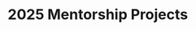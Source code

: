 # 2025 Mentorship Projects
<google-sheets-html-origin style=""><table xmlns="http://www.w3.org/1999/xhtml" cellspacing="0" cellpadding="0" dir="ltr" border="1" data-sheets-root="1" data-sheets-baot="1" style="table-layout: fixed; font-size: 10pt; font-family: Arial; width: 0px; border-collapse: collapse; border: none;">
  <thead>
    <tr style="height: 21px;">
      <th>Mentorship on LFX (accepting mentee applications)</th>
      <th>Mentor(s)</th>
      <th>Mentorship on GitHub with additional details</th>
    </tr>
  </thead><colgroup><col width="269"><col width="243"><col width="306"></colgroup>
  <tbody>
    <tr style="height: 21px;">
      <td style="border: 1px solid rgb(204, 204, 204); overflow: hidden; padding: 2px 3px; vertical-align: top; font-size: 9pt; text-decoration-line: underline; overflow-wrap: break-word; color: rgb(17, 85, 204);"><a class="in-cell-link" href="https://mentorship.lfx.linuxfoundation.org/project/253a3e1f-6185-4778-b772-e6eff21e268a" target="_blank"><span style="font-size: 9pt; text-decoration-skip-ink: none; color: rgb(17, 85, 204);"></span></a><a class="in-cell-link" target="_blank" href="https://mentorship.lfx.linuxfoundation.org/project/253a3e1f-6185-4778-b772-e6eff21e268a">LFDT - BBiniBFT - Integration with Fabric</a></td>
      <td style="border: 1px solid rgb(204, 204, 204); overflow: hidden; padding: 2px 3px; vertical-align: top; font-size: 9pt; overflow-wrap: break-word; color: rgb(23, 43, 77);">Dr. A. Anasuya Threse Innocent, Mr. Raju Owk</td>
      <td style="border: 1px solid rgb(204, 204, 204); overflow: hidden; padding: 2px 3px; vertical-align: top; font-size: 9pt; text-decoration-line: underline; overflow-wrap: break-word; color: rgb(17, 85, 204);"><a class="in-cell-link" href="https://github.com/LF-Decentralized-Trust-Mentorships/mentorship-program/issues/26" target="_blank"><span style="font-size: 9pt; text-decoration-skip-ink: none; color: rgb(17, 85, 204);"></span></a><a class="in-cell-link" target="_blank" href="https://github.com/LF-Decentralized-Trust-Mentorships/mentorship-program/issues/26">BiniBFT - Integration with Fabric</a></td>
    </tr>
    <tr style="height: 21px;">
      <td style="border: 1px solid rgb(204, 204, 204); overflow: hidden; padding: 2px 3px; vertical-align: top; font-size: 9pt; text-decoration-line: underline; overflow-wrap: break-word; color: rgb(17, 85, 204);"><a class="in-cell-link" href="https://mentorship.lfx.linuxfoundation.org/project/904d06c5-5054-4a8e-b933-376d5581cba3" target="_blank"><span style="font-size: 9pt; text-decoration-skip-ink: none; color: rgb(17, 85, 204);"></span></a><a class="in-cell-link" target="_blank" href="https://mentorship.lfx.linuxfoundation.org/project/904d06c5-5054-4a8e-b933-376d5581cba3">LFDT - Blockchain-Based OAuth 2.0 Authorization in 5G Core Networks with Hyperledger Fabric</a></td>
      <td style="border: 1px solid rgb(204, 204, 204); overflow: hidden; padding: 2px 3px; vertical-align: top; font-size: 9pt; overflow-wrap: break-word; color: rgb(23, 43, 77);">Shubham Kumar, Vipin Rathi</td>
      <td style="border: 1px solid rgb(204, 204, 204); overflow: hidden; padding: 2px 3px; vertical-align: top; font-size: 9pt; text-decoration-line: underline; overflow-wrap: break-word; color: rgb(17, 85, 204);"><a class="in-cell-link" href="https://github.com/LF-Decentralized-Trust-Mentorships/mentorship-program/issues/48" target="_blank"><span style="font-size: 9pt; text-decoration-skip-ink: none; color: rgb(17, 85, 204);"></span></a><a class="in-cell-link" target="_blank" href="https://github.com/LF-Decentralized-Trust-Mentorships/mentorship-program/issues/48">Blockchain-Based OAuth 2.0 Authorization in 5G Core Networks with Hyperledger Fabric</a></td>
    </tr>
    <tr style="height: 21px;">
      <td style="border: 1px solid rgb(204, 204, 204); overflow: hidden; padding: 2px 3px; vertical-align: top; font-size: 9pt; text-decoration-line: underline; overflow-wrap: break-word; color: rgb(17, 85, 204);"><a class="in-cell-link" href="https://mentorship.lfx.linuxfoundation.org/project/c9ddfab9-5087-469e-9c3d-ba48ecc92c81" target="_blank"><span style="font-size: 9pt; text-decoration-skip-ink: none; color: rgb(17, 85, 204);"></span></a><a class="in-cell-link" target="_blank" href="https://mentorship.lfx.linuxfoundation.org/project/c9ddfab9-5087-469e-9c3d-ba48ecc92c81">LFDT - Building a Snowflake Connection for AIFAQ</a></td>
      <td style="border: 1px solid rgb(204, 204, 204); overflow: hidden; padding: 2px 3px; vertical-align: top; font-size: 9pt; overflow-wrap: break-word; color: rgb(23, 43, 77);">Barbara (Bobbi) Muscara, Gianluca Capuzzi</td>
      <td style="border: 1px solid rgb(204, 204, 204); overflow: hidden; padding: 2px 3px; vertical-align: top; font-size: 9pt; text-decoration-line: underline; overflow-wrap: break-word; color: rgb(17, 85, 204);"><a class="in-cell-link" href="https://github.com/LF-Decentralized-Trust-Mentorships/mentorship-program/issues/42" target="_blank"><span style="font-size: 9pt; text-decoration-skip-ink: none; color: rgb(17, 85, 204);"></span></a><a class="in-cell-link" target="_blank" href="https://github.com/LF-Decentralized-Trust-Mentorships/mentorship-program/issues/42">Building a Snowflake Connector for AIFAQ</a></td>
    </tr>
    <tr style="height: 21px;">
      <td style="border: 1px solid rgb(204, 204, 204); overflow: hidden; padding: 2px 3px; vertical-align: top; font-size: 9pt; text-decoration-line: underline; overflow-wrap: break-word; color: rgb(17, 85, 204);"><a class="in-cell-link" href="https://mentorship.lfx.linuxfoundation.org/project/d349caeb-d930-4666-8c9c-640534afb3ba" target="_blank"><span style="font-size: 9pt; text-decoration-skip-ink: none; color: rgb(17, 85, 204);"></span></a><a class="in-cell-link" target="_blank" href="https://mentorship.lfx.linuxfoundation.org/project/d349caeb-d930-4666-8c9c-640534afb3ba">LFDT - Designing and implementing trust tasks</a></td>
      <td style="border: 1px solid rgb(204, 204, 204); overflow: hidden; padding: 2px 3px; vertical-align: top; font-size: 9pt; overflow-wrap: break-word; color: rgb(23, 43, 77);">Wenjing Chu</td>
      <td style="border: 1px solid rgb(204, 204, 204); overflow: hidden; padding: 2px 3px; vertical-align: top; font-size: 9pt; text-decoration-line: underline; overflow-wrap: break-word; color: rgb(17, 85, 204);"><a class="in-cell-link" href="https://github.com/LF-Decentralized-Trust-Mentorships/mentorship-program/issues/16" target="_blank"><span style="font-size: 9pt; text-decoration-skip-ink: none; color: rgb(17, 85, 204);"></span></a><a class="in-cell-link" target="_blank" href="https://github.com/LF-Decentralized-Trust-Mentorships/mentorship-program/issues/16">Designing and implementing trust tasks</a></td>
    </tr>
    <tr style="height: 21px;">
      <td style="border: 1px solid rgb(204, 204, 204); overflow: hidden; padding: 2px 3px; vertical-align: top; font-size: 9pt; text-decoration-line: underline; overflow-wrap: break-word; color: rgb(17, 85, 204);"><a class="in-cell-link" href="https://mentorship.lfx.linuxfoundation.org/project/f78eee9f-69d0-4cde-8bb0-89f457a16e52" target="_blank"><span style="font-size: 9pt; text-decoration-skip-ink: none; color: rgb(17, 85, 204);"></span></a><a class="in-cell-link" target="_blank" href="https://mentorship.lfx.linuxfoundation.org/project/f78eee9f-69d0-4cde-8bb0-89f457a16e52">LFDT - Develop Technical Architecture for Developing Digital Twin to Reduce Greenhouse Gas Emissions</a></td>
      <td style="border: 1px solid rgb(204, 204, 204); overflow: hidden; padding: 2px 3px; vertical-align: top; font-size: 9pt; overflow-wrap: break-word; color: rgb(23, 43, 77);">Jeff Pribich</td>
      <td style="border: 1px solid rgb(204, 204, 204); overflow: hidden; padding: 2px 3px; vertical-align: bottom; font-size: 9pt; text-decoration-line: underline; overflow-wrap: break-word; color: rgb(17, 85, 204);"><a class="in-cell-link" href="https://github.com/LF-Decentralized-Trust-Mentorships/mentorship-program/issues/14" target="_blank"><span style="font-size: 9pt; text-decoration-skip-ink: none; color: rgb(17, 85, 204);"></span></a><a class="in-cell-link" target="_blank" href="https://github.com/LF-Decentralized-Trust-Mentorships/mentorship-program/issues/14">Using LFDT Blockchain Platforms Develop the Technical Architecture for the Development of a Digital Twin to Reduce Greenhouse Gas(GHG) Emissions from Supply Chains</a></td>
    </tr>
    <tr style="height: 21px;">
      <td style="border: 1px solid rgb(204, 204, 204); overflow: hidden; padding: 2px 3px; vertical-align: top; font-size: 9pt; text-decoration-line: underline; overflow-wrap: break-word; color: rgb(17, 85, 204);"><a class="in-cell-link" href="https://mentorship.lfx.linuxfoundation.org/project/0b563bdf-1889-4524-8e54-77794e48ace6" target="_blank"><span style="font-size: 9pt; text-decoration-skip-ink: none; color: rgb(17, 85, 204);"></span></a><a class="in-cell-link" target="_blank" href="https://mentorship.lfx.linuxfoundation.org/project/0b563bdf-1889-4524-8e54-77794e48ace6">LFDT - Empirical Analysis of Cross-Chain Protocols</a></td>
      <td style="border: 1px solid rgb(204, 204, 204); overflow: hidden; padding: 2px 3px; vertical-align: top; font-size: 9pt; overflow-wrap: break-word; color: rgb(23, 43, 77);">André Augusto</td>
      <td style="border: 1px solid rgb(204, 204, 204); overflow: hidden; padding: 2px 3px; vertical-align: top; font-size: 9pt; text-decoration-line: underline; overflow-wrap: break-word; color: rgb(17, 85, 204);"><a class="in-cell-link" href="https://github.com/LF-Decentralized-Trust-Mentorships/mentorship-program/issues/35" target="_blank"><span style="font-size: 9pt; text-decoration-skip-ink: none; color: rgb(17, 85, 204);"></span></a><a class="in-cell-link" target="_blank" href="https://github.com/LF-Decentralized-Trust-Mentorships/mentorship-program/issues/35">Empirical Analysis of Cross-Chain Protocols</a></td>
    </tr>
    <tr style="height: 21px;">
      <td style="border: 1px solid rgb(204, 204, 204); overflow: hidden; padding: 2px 3px; vertical-align: top; font-size: 9pt; text-decoration-line: underline; overflow-wrap: break-word; color: rgb(17, 85, 204);"><a class="in-cell-link" href="https://mentorship.lfx.linuxfoundation.org/project/d501d6f7-b964-44f5-a079-1b20adc4f06a" target="_blank"><span style="font-size: 9pt; text-decoration-skip-ink: none; color: rgb(17, 85, 204);"></span></a><a class="in-cell-link" target="_blank" href="https://mentorship.lfx.linuxfoundation.org/project/d501d6f7-b964-44f5-a079-1b20adc4f06a">LFDT - Evaluate use of Unikernals for scaling controller &amp; mediator instances in CREDEBL deployments</a></td>
      <td style="border: 1px solid rgb(204, 204, 204); overflow: hidden; padding: 2px 3px; vertical-align: top; font-size: 9pt; overflow-wrap: break-word; color: rgb(23, 43, 77);">Ajay Jadhav, Ankita Patidar</td>
      <td style="border: 1px solid rgb(204, 204, 204); overflow: hidden; padding: 2px 3px; vertical-align: top; font-size: 9pt; text-decoration-line: underline; overflow-wrap: break-word; color: rgb(17, 85, 204);"><a class="in-cell-link" href="https://github.com/LF-Decentralized-Trust-Mentorships/mentorship-program/issues/52" target="_blank"><span style="font-size: 9pt; text-decoration-skip-ink: none; color: rgb(17, 85, 204);"></span></a><a class="in-cell-link" target="_blank" href="https://github.com/LF-Decentralized-Trust-Mentorships/mentorship-program/issues/52">Evaluate use of Unikernals for scaling controller &amp; mediator instances in CREDEBL deployments</a></td>
    </tr>
    <tr style="height: 21px;">
      <td style="border: 1px solid rgb(204, 204, 204); overflow: hidden; padding: 2px 3px; vertical-align: top; font-size: 9pt; text-decoration-line: underline; overflow-wrap: break-word; color: rgb(17, 85, 204);"><a class="in-cell-link" href="https://mentorship.lfx.linuxfoundation.org/project/5b73392c-1a2b-400f-bdd4-e3a5d638b76b" target="_blank"><span style="font-size: 9pt; text-decoration-skip-ink: none; color: rgb(17, 85, 204);"></span></a><a class="in-cell-link" target="_blank" href="https://mentorship.lfx.linuxfoundation.org/project/5b73392c-1a2b-400f-bdd4-e3a5d638b76b">LFDT - Extensible Library of DLT Connectors for Hyperledger Cacti</a></td>
      <td style="border: 1px solid rgb(204, 204, 204); overflow: hidden; padding: 2px 3px; vertical-align: top; font-size: 9pt; overflow-wrap: break-word; color: rgb(23, 43, 77);">Dr. Ahmed Al Salih</td>
      <td style="border: 1px solid rgb(204, 204, 204); overflow: hidden; padding: 2px 3px; vertical-align: top; font-size: 9pt; text-decoration-line: underline; overflow-wrap: break-word; color: rgb(17, 85, 204);"><a class="in-cell-link" href="https://github.com/LF-Decentralized-Trust-Mentorships/mentorship-program/issues/20" target="_blank"><span style="font-size: 9pt; text-decoration-skip-ink: none; color: rgb(17, 85, 204);"></span></a><a class="in-cell-link" target="_blank" href="https://github.com/LF-Decentralized-Trust-Mentorships/mentorship-program/issues/20">BDLS Integration into Hyperledger Fabric</a></td>
    </tr>
    <tr style="height: 21px;">
      <td style="border: 1px solid rgb(204, 204, 204); overflow: hidden; padding: 2px 3px; vertical-align: top; font-size: 9pt; text-decoration-line: underline; overflow-wrap: break-word; color: rgb(17, 85, 204);"><a class="in-cell-link" href="https://mentorship.lfx.linuxfoundation.org/project/5b73392c-1a2b-400f-bdd4-e3a5d638b76b" target="_blank"><span style="font-size: 9pt; text-decoration-skip-ink: none; color: rgb(17, 85, 204);"></span></a><a class="in-cell-link" target="_blank" href="https://mentorship.lfx.linuxfoundation.org/project/5b73392c-1a2b-400f-bdd4-e3a5d638b76b">LFDT - Extensible Library of DLT Connectors for Hyperledger Cacti</a></td>
      <td style="border: 1px solid rgb(204, 204, 204); overflow: hidden; padding: 2px 3px; vertical-align: top; font-size: 9pt; overflow-wrap: break-word; color: rgb(23, 43, 77);">Venkatraman Ramakrishna, Peter Somogyvari, Sandeep Nishad</td>
      <td style="border: 1px solid rgb(204, 204, 204); overflow: hidden; padding: 2px 3px; vertical-align: top; font-size: 9pt; text-decoration-line: underline; overflow-wrap: break-word; color: rgb(17, 85, 204);"><a class="in-cell-link" href="https://github.com/LF-Decentralized-Trust-Mentorships/mentorship-program/issues/49" target="_blank"><span style="font-size: 9pt; text-decoration-skip-ink: none; color: rgb(17, 85, 204);"></span></a><a class="in-cell-link" target="_blank" href="https://github.com/LF-Decentralized-Trust-Mentorships/mentorship-program/issues/49">Extensible Library of DLT Connectors for Hyperledger Cacti</a></td>
    </tr>
    <tr style="height: 21px;">
      <td style="border: 1px solid rgb(204, 204, 204); overflow: hidden; padding: 2px 3px; vertical-align: top; font-size: 9pt; text-decoration-line: underline; overflow-wrap: break-word; color: rgb(17, 85, 204);"><a class="in-cell-link" href="https://mentorship.lfx.linuxfoundation.org/project/a58fdafb-439a-478e-a0e6-c0a9b3604ea9" target="_blank"><span style="font-size: 9pt; text-decoration-skip-ink: none; color: rgb(17, 85, 204);"></span></a><a class="in-cell-link" target="_blank" href="https://mentorship.lfx.linuxfoundation.org/project/a58fdafb-439a-478e-a0e6-c0a9b3604ea9">LFDT - Fablo: Testing, documentation, and ensuring feature parity across Fabric v2 and v3</a></td>
      <td style="border: 1px solid rgb(204, 204, 204); overflow: hidden; padding: 2px 3px; vertical-align: top; font-size: 9pt; overflow-wrap: break-word; color: rgb(23, 43, 77);">Jakub Dzikowski, Umegbewe “Great” Nwebedu</td>
      <td style="border: 1px solid rgb(204, 204, 204); overflow: hidden; padding: 2px 3px; vertical-align: top; font-size: 9pt; text-decoration-line: underline; overflow-wrap: break-word; color: rgb(17, 85, 204);"><a class="in-cell-link" href="https://github.com/LF-Decentralized-Trust-Mentorships/mentorship-program/issues/45" target="_blank"><span style="font-size: 9pt; text-decoration-skip-ink: none; color: rgb(17, 85, 204);"></span></a><a class="in-cell-link" target="_blank" href="https://github.com/LF-Decentralized-Trust-Mentorships/mentorship-program/issues/45">Fablo: Testing, documentation, and ensuring feature parity across Fabric v2 and v3</a></td>
    </tr>
    <tr style="height: 21px;">
      <td style="border: 1px solid rgb(204, 204, 204); overflow: hidden; padding: 2px 3px; vertical-align: top; font-size: 9pt; text-decoration-line: underline; overflow-wrap: break-word; color: rgb(17, 85, 204);"><a class="in-cell-link" href="https://mentorship.lfx.linuxfoundation.org/project/1540e431-7ef7-418b-bd84-996ed6ae29fb" target="_blank"><span style="font-size: 9pt; text-decoration-skip-ink: none; color: rgb(17, 85, 204);"></span></a><a class="in-cell-link" target="_blank" href="https://mentorship.lfx.linuxfoundation.org/project/1540e431-7ef7-418b-bd84-996ed6ae29fb">LFDT - Fabric Private Chaincode and CC-Tools for privacy-sensitive applications</a></td>
      <td style="border: 1px solid rgb(204, 204, 204); overflow: hidden; padding: 2px 3px; vertical-align: top; font-size: 9pt; overflow-wrap: break-word; color: rgb(23, 43, 77);">Maria Munaro, Marcus Brandenburger, Samuel Venzi</td>
      <td style="border: 1px solid rgb(204, 204, 204); overflow: hidden; padding: 2px 3px; vertical-align: top; font-size: 9pt; text-decoration-line: underline; overflow-wrap: break-word; color: rgb(17, 85, 204);"><a class="in-cell-link" href="https://github.com/LF-Decentralized-Trust-Mentorships/mentorship-program/issues/46" target="_blank"><span style="font-size: 9pt; text-decoration-skip-ink: none; color: rgb(17, 85, 204);"></span></a><a class="in-cell-link" target="_blank" href="https://github.com/LF-Decentralized-Trust-Mentorships/mentorship-program/issues/46">Fabric Private Chaincode and CC-Tools for privacy-sensitive applications</a></td>
    </tr>
    <tr style="height: 21px;">
      <td style="border: 1px solid rgb(204, 204, 204); overflow: hidden; padding: 2px 3px; vertical-align: top; font-size: 9pt; text-decoration-line: underline; overflow-wrap: break-word; color: rgb(17, 85, 204);"><a class="in-cell-link" href="https://mentorship.lfx.linuxfoundation.org/project/572a31d6-3335-425c-83aa-661f03e8c2c4" target="_blank"><span style="font-size: 9pt; text-decoration-skip-ink: none; color: rgb(17, 85, 204);"></span></a><a class="in-cell-link" target="_blank" href="https://mentorship.lfx.linuxfoundation.org/project/572a31d6-3335-425c-83aa-661f03e8c2c4">LFDT - Help Beginners Deploy A DLT Platform Using Hyperledger Bevel</a></td>
      <td style="border: 1px solid rgb(204, 204, 204); overflow: hidden; padding: 2px 3px; vertical-align: top; font-size: 9pt; overflow-wrap: break-word; color: rgb(23, 43, 77);">Alvaro Picazo Haase</td>
      <td style="border: 1px solid rgb(204, 204, 204); overflow: hidden; padding: 2px 3px; vertical-align: top; font-size: 9pt; text-decoration-line: underline; overflow-wrap: break-word; color: rgb(17, 85, 204);"><a class="in-cell-link" href="https://github.com/LF-Decentralized-Trust-Mentorships/mentorship-program/issues/28" target="_blank"><span style="font-size: 9pt; text-decoration-skip-ink: none; color: rgb(17, 85, 204);"></span></a><a class="in-cell-link" target="_blank" href="https://github.com/LF-Decentralized-Trust-Mentorships/mentorship-program/issues/28">Help Beginners Deploy A DLT Platform Using Hyperledger Bevel</a></td>
    </tr>
    <tr style="height: 21px;">
      <td style="border: 1px solid rgb(204, 204, 204); overflow: hidden; padding: 2px 3px; vertical-align: top; font-size: 9pt; text-decoration-line: underline; overflow-wrap: break-word; color: rgb(17, 85, 204);"><a class="in-cell-link" href="https://mentorship.lfx.linuxfoundation.org/project/a32b0653-bfa8-4021-9dd4-d5aa278d6e5a" target="_blank"><span style="font-size: 9pt; text-decoration-skip-ink: none; color: rgb(17, 85, 204);"></span></a><a class="in-cell-link" target="_blank" href="https://mentorship.lfx.linuxfoundation.org/project/a32b0653-bfa8-4021-9dd4-d5aa278d6e5a">LFDT - Hyperledger Cello: Automated Testing and Version Upgrade</a></td>
      <td style="border: 1px solid rgb(204, 204, 204); overflow: hidden; padding: 2px 3px; vertical-align: top; font-size: 9pt; overflow-wrap: break-word; color: rgb(23, 43, 77);">Baohuang Yang, Xichen Pan</td>
      <td style="border: 1px solid rgb(204, 204, 204); overflow: hidden; padding: 2px 3px; vertical-align: top; font-size: 9pt; text-decoration-line: underline; overflow-wrap: break-word; color: rgb(17, 85, 204);"><a class="in-cell-link" href="https://github.com/LF-Decentralized-Trust-Mentorships/mentorship-program/issues/22" target="_blank"><span style="font-size: 9pt; text-decoration-skip-ink: none; color: rgb(17, 85, 204);"></span></a><a class="in-cell-link" target="_blank" href="https://github.com/LF-Decentralized-Trust-Mentorships/mentorship-program/issues/22">Hyperledger Cello: Automated Testing and Version Upgrade</a></td>
    </tr>
    <tr style="height: 21px;">
      <td style="border: 1px solid rgb(204, 204, 204); overflow: hidden; padding: 2px 3px; vertical-align: top; font-size: 9pt; text-decoration-line: underline; overflow-wrap: break-word; color: rgb(17, 85, 204);"><a class="in-cell-link" href="https://mentorship.lfx.linuxfoundation.org/project/7d8dc3e8-b256-456d-a27f-94f9a8f5b8c5" target="_blank"><span style="font-size: 9pt; text-decoration-skip-ink: none; color: rgb(17, 85, 204);"></span></a><a class="in-cell-link" target="_blank" href="https://mentorship.lfx.linuxfoundation.org/project/7d8dc3e8-b256-456d-a27f-94f9a8f5b8c5">LFDT - Improve Solang/Stellar Integration</a></td>
      <td style="border: 1px solid rgb(204, 204, 204); overflow: hidden; padding: 2px 3px; vertical-align: top; font-size: 9pt; overflow-wrap: break-word; color: rgb(23, 43, 77);">Salaheldin Soliman</td>
      <td style="border: 1px solid rgb(204, 204, 204); overflow: hidden; padding: 2px 3px; vertical-align: top; font-size: 9pt; text-decoration-line: underline; overflow-wrap: break-word; color: rgb(17, 85, 204);"><a class="in-cell-link" href="https://github.com/LF-Decentralized-Trust-Mentorships/mentorship-program/issues/33" target="_blank"><span style="font-size: 9pt; text-decoration-skip-ink: none; color: rgb(17, 85, 204);"></span></a><a class="in-cell-link" target="_blank" href="https://github.com/LF-Decentralized-Trust-Mentorships/mentorship-program/issues/33">Improve Solang/Stellar Integration</a></td>
    </tr>
    <tr style="height: 21px;">
      <td style="border: 1px solid rgb(204, 204, 204); overflow: hidden; padding: 2px 3px; vertical-align: top; font-size: 9pt; text-decoration-line: underline; overflow-wrap: break-word; color: rgb(17, 85, 204);"><a class="in-cell-link" href="https://mentorship.lfx.linuxfoundation.org/project/e7a62aa8-5847-4dc8-8699-39f52181fbb4" target="_blank"><span style="font-size: 9pt; text-decoration-skip-ink: none; color: rgb(17, 85, 204);"></span></a><a class="in-cell-link" target="_blank" href="https://mentorship.lfx.linuxfoundation.org/project/e7a62aa8-5847-4dc8-8699-39f52181fbb4">LFDT - Learning Tokens – Connections with online learning platforms</a></td>
      <td style="border: 1px solid rgb(204, 204, 204); overflow: hidden; padding: 2px 3px; vertical-align: top; font-size: 9pt; overflow-wrap: break-word; color: rgb(23, 43, 77);">Alfonso Govela, Harsh Jain, Raju Owk, Noemi Muñiz-Gutierrez</td>
      <td style="border: 1px solid rgb(204, 204, 204); overflow: hidden; padding: 2px 3px; vertical-align: top; font-size: 9pt; text-decoration-line: underline; overflow-wrap: break-word; color: rgb(17, 85, 204);"><a class="in-cell-link" href="https://github.com/LF-Decentralized-Trust-Mentorships/mentorship-program/issues/43" target="_blank"><span style="font-size: 9pt; text-decoration-skip-ink: none; color: rgb(17, 85, 204);"></span></a><a class="in-cell-link" target="_blank" href="https://github.com/LF-Decentralized-Trust-Mentorships/mentorship-program/issues/43">Learning Tokens – Connections with online learning platforms</a></td>
    </tr>
    <tr style="height: 21px;">
      <td style="border: 1px solid rgb(204, 204, 204); overflow: hidden; padding: 2px 3px; vertical-align: top; font-size: 9pt; text-decoration-line: underline; overflow-wrap: break-word; color: rgb(17, 85, 204);"><a class="in-cell-link" href="https://mentorship.lfx.linuxfoundation.org/project/addee2e8-5e60-47f0-bedb-b4d687f4fa52" target="_blank"><span style="font-size: 9pt; text-decoration-skip-ink: none; color: rgb(17, 85, 204);"></span></a><a class="in-cell-link" target="_blank" href="https://mentorship.lfx.linuxfoundation.org/project/addee2e8-5e60-47f0-bedb-b4d687f4fa52">LFDT - Multi-Agent RAG (Retrieval-Augmented Generation) for AIFAQ</a></td>
      <td style="border: 1px solid rgb(204, 204, 204); overflow: hidden; padding: 2px 3px; vertical-align: top; font-size: 9pt; overflow-wrap: break-word; color: rgb(23, 43, 77);">Barbara (Bobbi) Muscara, Gianluca Capuzzi</td>
      <td style="border: 1px solid rgb(204, 204, 204); overflow: hidden; padding: 2px 3px; vertical-align: top; font-size: 9pt; text-decoration-line: underline; overflow-wrap: break-word; color: rgb(17, 85, 204);"><a class="in-cell-link" href="https://github.com/LF-Decentralized-Trust-Mentorships/mentorship-program/issues/41" target="_blank"><span style="font-size: 9pt; text-decoration-skip-ink: none; color: rgb(17, 85, 204);"></span></a><a class="in-cell-link" target="_blank" href="https://github.com/LF-Decentralized-Trust-Mentorships/mentorship-program/issues/41">Multi-Agent RAG (Retrieval-Augmented Generation) for AIFAQ</a></td>
    </tr>
    <tr style="height: 21px;">
      <td style="border: 1px solid rgb(204, 204, 204); overflow: hidden; padding: 2px 3px; vertical-align: top; font-size: 9pt; text-decoration-line: underline; overflow-wrap: break-word; color: rgb(17, 85, 204);"><a class="in-cell-link" href="#gid=0" target="_blank"><span style="font-size: 9pt; text-decoration-skip-ink: none; color: rgb(17, 85, 204);"></span></a><a class="in-cell-link" target="_blank" href="#gid=0">LFDT - Scalable and Privacy-Preserving Decentralized Identity on Layer 2 Rollups</a></td>
      <td style="border: 1px solid rgb(204, 204, 204); overflow: hidden; padding: 2px 3px; vertical-align: top; font-size: 9pt; overflow-wrap: break-word; color: rgb(23, 43, 77);">Sara Rouhani, Khalid Zahra</td>
      <td style="border: 1px solid rgb(204, 204, 204); overflow: hidden; padding: 2px 3px; vertical-align: top; font-size: 9pt; text-decoration-line: underline; overflow-wrap: break-word; color: rgb(17, 85, 204);"><a class="in-cell-link" href="https://github.com/LF-Decentralized-Trust-Mentorships/mentorship-program/issues/47" target="_blank"><span style="font-size: 9pt; text-decoration-skip-ink: none; color: rgb(17, 85, 204);"></span></a><a class="in-cell-link" target="_blank" href="https://github.com/LF-Decentralized-Trust-Mentorships/mentorship-program/issues/47">Scalable and Privacy-Preserving Decentralized Identity on Layer 2 Rollups</a></td>
    </tr>
    <tr style="height: 21px;">
      <td style="border: 1px solid rgb(204, 204, 204); overflow: hidden; padding: 2px 3px; vertical-align: top; font-size: 9pt; text-decoration-line: underline; overflow-wrap: break-word; color: rgb(17, 85, 204);"><a class="in-cell-link" href="https://mentorship.lfx.linuxfoundation.org/project/92df3acf-9c1e-4a27-b9a4-cb5ed4293435" target="_blank"><span style="font-size: 9pt; text-decoration-skip-ink: none; color: rgb(17, 85, 204);"></span></a><a class="in-cell-link" target="_blank" href="https://mentorship.lfx.linuxfoundation.org/project/92df3acf-9c1e-4a27-b9a4-cb5ed4293435">LFDT - Test coverage and improved documentation for CREDEBL Platform project</a></td>
      <td style="border: 1px solid rgb(204, 204, 204); overflow: hidden; padding: 2px 3px; vertical-align: top; font-size: 9pt; overflow-wrap: break-word; color: rgb(23, 43, 77);">Krishna Waske, Tipu Singh</td>
      <td style="border: 1px solid rgb(204, 204, 204); overflow: hidden; padding: 2px 3px; vertical-align: top; font-size: 9pt; text-decoration-line: underline; overflow-wrap: break-word; color: rgb(17, 85, 204);"><a class="in-cell-link" href="https://github.com/LF-Decentralized-Trust-Mentorships/mentorship-program/issues/50" target="_blank"><span style="font-size: 9pt; text-decoration-skip-ink: none; color: rgb(17, 85, 204);"></span></a><a class="in-cell-link" target="_blank" href="https://github.com/LF-Decentralized-Trust-Mentorships/mentorship-program/issues/50">Test coverage and improved documentation for CREDEBL Platform project</a></td>
    </tr>
    <tr style="height: 21px;">
      <td style="border: 1px solid rgb(204, 204, 204); overflow: hidden; padding: 2px 3px; vertical-align: top; font-size: 9pt; text-decoration-line: underline; overflow-wrap: break-word; color: rgb(17, 85, 204);"><a class="in-cell-link" href="https://mentorship.lfx.linuxfoundation.org/project/aaa11b52-96b5-46d9-86dc-f5cd099377a1" target="_blank"><span style="font-size: 9pt; text-decoration-skip-ink: none; color: rgb(17, 85, 204);"></span></a><a class="in-cell-link" target="_blank" href="https://mentorship.lfx.linuxfoundation.org/project/aaa11b52-96b5-46d9-86dc-f5cd099377a1">LFDT - Web3j Libraries Full Development Lifecycle</a></td>
      <td style="border: 1px solid rgb(204, 204, 204); overflow: hidden; padding: 2px 3px; vertical-align: top; font-size: 9pt; overflow-wrap: break-word; color: rgb(23, 43, 77);">Nischal Sharma, George Tebrean</td>
      <td style="border: 1px solid rgb(204, 204, 204); overflow: hidden; padding: 2px 3px; vertical-align: top; font-size: 9pt; text-decoration-line: underline; overflow-wrap: break-word; color: rgb(17, 85, 204);"><a class="in-cell-link" href="https://github.com/LF-Decentralized-Trust-Mentorships/mentorship-program/issues/39" target="_blank"><span style="font-size: 9pt; text-decoration-skip-ink: none; color: rgb(17, 85, 204);"></span></a><a class="in-cell-link" target="_blank" href="https://github.com/LF-Decentralized-Trust-Mentorships/mentorship-program/issues/39">Web3j Libraries Full Development Lifecycle Mentorship</a></td>
    </tr>
    <tr style="height: 21px;">
      <td style="border: 1px solid rgb(204, 204, 204); overflow: hidden; padding: 2px 3px; vertical-align: top; font-size: 9pt; text-decoration-line: underline; overflow-wrap: break-word; color: rgb(17, 85, 204);"><a class="in-cell-link" href="https://mentorship.lfx.linuxfoundation.org/project/203b283e-8d7c-46d5-bd92-b0c98e00b9ec" target="_blank"><span style="font-size: 9pt; text-decoration-skip-ink: none; color: rgb(17, 85, 204);"></span></a><a class="in-cell-link" target="_blank" href="https://mentorship.lfx.linuxfoundation.org/project/203b283e-8d7c-46d5-bd92-b0c98e00b9ec">LFDT - Web3j: Enhancing JVM Android Support with Kotlin Wrappers for Solidity Smart Contracts</a></td>
      <td style="border: 1px solid rgb(204, 204, 204); overflow: hidden; padding: 2px 3px; vertical-align: top; font-size: 9pt; overflow-wrap: break-word; color: rgb(23, 43, 77);">Nischal Sharma, George Tebrean</td>
      <td style="border: 1px solid rgb(204, 204, 204); overflow: hidden; padding: 2px 3px; vertical-align: top; font-size: 9pt; text-decoration-line: underline; overflow-wrap: break-word; color: rgb(17, 85, 204);"><a class="in-cell-link" href="https://github.com/LF-Decentralized-Trust-Mentorships/mentorship-program/issues/37" target="_blank"><span style="font-size: 9pt; text-decoration-skip-ink: none; color: rgb(17, 85, 204);"></span></a><a class="in-cell-link" target="_blank" href="https://github.com/LF-Decentralized-Trust-Mentorships/mentorship-program/issues/37">Web3j: Enhancing JVM Android Support with generation of Kotlin Wrappers for Solidity Smart Contracts</a></td>
    </tr>
  </tbody>
</table></google-sheets-html-origin>
